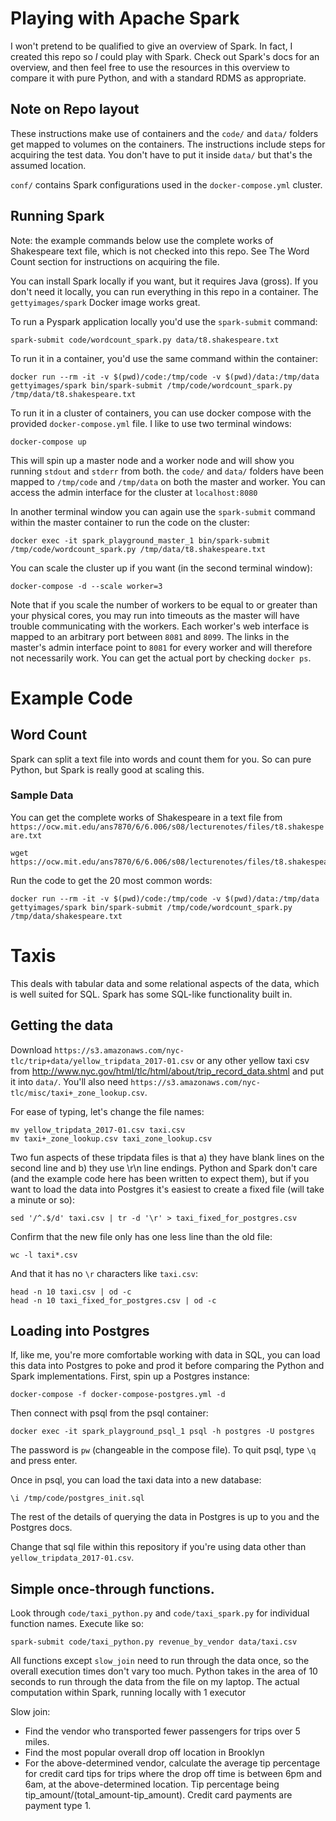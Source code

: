 # Playing with Apache Spark

I won't pretend to be qualified to give an overview of Spark.  In fact, I
created this repo so _I_ could play with Spark.  Check out Spark's docs for an
overview, and then feel free to use the resources in this overview to compare
it with pure Python, and with a standard RDMS as appropriate.

## Note on Repo layout
These instructions make use of containers and the `code/` and `data/` folders
get mapped to volumes on the containers.  The instructions include steps for
acquiring the test data.  You don't have to put it inside `data/` but that's
the assumed location.

`conf/` contains Spark configurations used in the `docker-compose.yml` cluster.

## Running Spark
Note: the example commands below use the complete works of Shakespeare text
file, which is not checked into this repo.  See The Word Count section for
instructions on acquiring the file.

You can install Spark locally if you want, but it requires Java (gross).  If you
don't need it locally, you can run everything in this repo in a container.  The
`gettyimages/spark` Docker image works great.

To run a Pyspark application locally you'd use the `spark-submit` command:

```
spark-submit code/wordcount_spark.py data/t8.shakespeare.txt
```

To run it in a container, you'd use the same command within the container:

```
docker run --rm -it -v $(pwd)/code:/tmp/code -v $(pwd)/data:/tmp/data gettyimages/spark bin/spark-submit /tmp/code/wordcount_spark.py /tmp/data/t8.shakespeare.txt
```

To run it in a cluster of containers, you can use docker compose with the
provided `docker-compose.yml` file.  I like to use two terminal windows:

```
docker-compose up
```

This will spin up a master node and a worker node and will show you running
`stdout` and `stderr` from both.  the `code/` and `data/` folders have been
mapped to `/tmp/code` and `/tmp/data` on both the master and worker.  You can
access the admin interface for the cluster at `localhost:8080`

In another terminal window you can again use the `spark-submit` command within
the master container to run the code on the cluster:

```
docker exec -it spark_playground_master_1 bin/spark-submit /tmp/code/wordcount_spark.py /tmp/data/t8.shakespeare.txt
```

You can scale the cluster up if you want (in the second terminal window):

```
docker-compose -d --scale worker=3
```

Note that if you scale the number of workers to be equal to or greater than your
physical cores, you may run into timeouts as the master will have trouble
communicating with the workers.  Each worker's web interface is mapped to an
arbitrary port between `8081` and `8099`.  The links in the master's admin
interface point to `8081` for every worker and will therefore not necessarily
work.  You can get the actual port by checking `docker ps`.


# Example Code

## Word Count

Spark can split a text file into words and count them for you.  So can pure
Python, but Spark is really good at scaling this.

### Sample Data
You can get the complete works of Shakespeare in a text file from `https://ocw.mit.edu/ans7870/6/6.006/s08/lecturenotes/files/t8.shakespeare.txt`

```
wget https://ocw.mit.edu/ans7870/6/6.006/s08/lecturenotes/files/t8.shakespeare.txt
```

Run the code to get the 20 most common words:

```
docker run --rm -it -v $(pwd)/code:/tmp/code -v $(pwd)/data:/tmp/data gettyimages/spark bin/spark-submit /tmp/code/wordcount_spark.py /tmp/data/shakespeare.txt
```

# Taxis

This deals with tabular data and some relational aspects of the data, which is
well suited for SQL.  Spark has some SQL-like functionality built in.

## Getting the data
Download `https://s3.amazonaws.com/nyc-tlc/trip+data/yellow_tripdata_2017-01.csv`
or any other yellow taxi csv from http://www.nyc.gov/html/tlc/html/about/trip_record_data.shtml
and put it into `data/`.  You'll also need `https://s3.amazonaws.com/nyc-tlc/misc/taxi+_zone_lookup.csv`.

For ease of typing, let's change the file names:

```
mv yellow_tripdata_2017-01.csv taxi.csv
mv taxi+_zone_lookup.csv taxi_zone_lookup.csv
```

Two fun aspects of these tripdata files is that a) they have blank lines on the second line and b) they use \r\n line endings.  Python and Spark don't care (and the example code here has been written to expect them), but if you want to load the data into Postgres it's easiest to create a fixed file (will take a minute or so):

```
sed '/^.$/d' taxi.csv | tr -d '\r' > taxi_fixed_for_postgres.csv
```

Confirm that the new file only has one less line than the old file:

```
wc -l taxi*.csv
```

And that it has no `\r` characters like `taxi.csv`:

```
head -n 10 taxi.csv | od -c
head -n 10 taxi_fixed_for_postgres.csv | od -c
```

## Loading into Postgres
If, like me, you're more comfortable working with data in SQL, you can load this
data into Postgres to poke and prod it before comparing the Python and Spark
implementations.  First, spin up a Postgres instance:

```
docker-compose -f docker-compose-postgres.yml -d
```

Then connect with psql from the psql container:

```
docker exec -it spark_playground_psql_1 psql -h postgres -U postgres
```

The password is `pw` (changeable in the compose file).  To quit psql, type `\q`
and press enter.

Once in psql, you can load the taxi data into a new database:

```
\i /tmp/code/postgres_init.sql
```

The rest of the details of querying the data in Postgres is up to you and the
Postgres docs.

Change that sql file within this repository if you're using data other than
`yellow_tripdata_2017-01.csv`.

## Simple once-through functions.
Look through `code/taxi_python.py` and `code/taxi_spark.py` for individual
function names.  Execute like so:

```
spark-submit code/taxi_python.py revenue_by_vendor data/taxi.csv
```

All functions except `slow_join` need to run through the data once, so the
overall execution times don't vary too much.  Python takes in the area of 10
seconds to run through the data from the file on my laptop.  The actual
computation within Spark, running locally with 1 executor


Slow join:
* Find the vendor who transported fewer passengers for trips over 5 miles.
* Find the most popular overall drop off location in Brooklyn
* For the above-determined vendor, calculate the average tip percentage for
credit card tips for trips where the drop off time is between 6pm and 6am,
at the above-determined location.  Tip percentage being
tip_amount/(total_amount-tip_amount).  Credit card payments are payment type 1.
